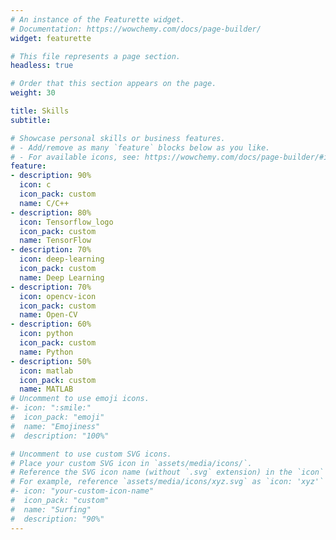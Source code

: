 ```yaml
---
# An instance of the Featurette widget.
# Documentation: https://wowchemy.com/docs/page-builder/
widget: featurette

# This file represents a page section.
headless: true

# Order that this section appears on the page.
weight: 30

title: Skills
subtitle:

# Showcase personal skills or business features.
# - Add/remove as many `feature` blocks below as you like.
# - For available icons, see: https://wowchemy.com/docs/page-builder/#icons
feature:
- description: 90%
  icon: c
  icon_pack: custom
  name: C/C++
- description: 80%
  icon: Tensorflow_logo
  icon_pack: custom
  name: TensorFlow
- description: 70%
  icon: deep-learning
  icon_pack: custom
  name: Deep Learning
- description: 70%
  icon: opencv-icon
  icon_pack: custom
  name: Open-CV
- description: 60%
  icon: python
  icon_pack: custom
  name: Python
- description: 50%
  icon: matlab
  icon_pack: custom
  name: MATLAB
# Uncomment to use emoji icons.
#- icon: ":smile:"
#  icon_pack: "emoji"
#  name: "Emojiness"
#  description: "100%"  

# Uncomment to use custom SVG icons.
# Place your custom SVG icon in `assets/media/icons/`.
# Reference the SVG icon name (without `.svg` extension) in the `icon` field.
# For example, reference `assets/media/icons/xyz.svg` as `icon: 'xyz'`
#- icon: "your-custom-icon-name"
#  icon_pack: "custom"
#  name: "Surfing"
#  description: "90%"
---
```

